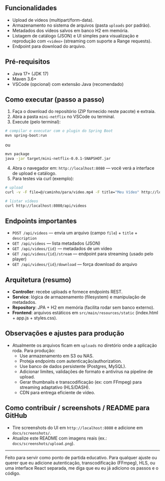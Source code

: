 ## Funcionalidades
- Upload de vídeos (multipart/form-data).
- Armazenamento no sistema de arquivos (pasta `uploads` por padrão).
- Metadados dos vídeos salvos em banco H2 em memória.
- Listagem de catálogo (JSON) e UI simples para visualização e reprodução com `<video>` (streaming com suporte a Range requests).
- Endpoint para download do arquivo.

## Pré-requisitos
- Java 17+ (JDK 17)
- Maven 3.6+
- VSCode (opcional) com extensão Java (recomendado)

## Como executar (passo a passo)
1. Faça o download do repositório (ZIP fornecido neste pacote) e extraia.
2. Abra a pasta `mini-netflix` no VSCode ou terminal.
3. Execute (pelo terminal):
```bash
# compilar e executar com o plugin do Spring Boot
mvn spring-boot:run
```
ou
```bash
mvn package
java -jar target/mini-netflix-0.0.1-SNAPSHOT.jar
```

4. Abra o navegador em: `http://localhost:8080` — você verá a interface de upload e catálogo.
5. Para testes via curl (exemplo):
```bash
# upload
curl -v -F file=@/caminho/para/video.mp4 -F title="Meu Vídeo" http://localhost:8080/api/videos

# listar vídeos
curl http://localhost:8080/api/videos
```

## Endpoints importantes
- `POST /api/videos` — envia um arquivo (campo `file`) + `title` + `description`
- `GET /api/videos` — lista metadados (JSON)
- `GET /api/videos/{id}` — metadados de um vídeo
- `GET /api/videos/{id}/stream` — endpoint para streaming (usado pelo player)
- `GET /api/videos/{id}/download` — força download do arquivo

## Arquitetura (resumo)
- **Controller**: recebe uploads e fornece endpoints REST.
- **Service**: lógica de armazenamento (filesystem) e manipulação de metadados.
- **Repository**: JPA + H2 em memória (facilita rodar sem banco externo).
- **Frontend**: arquivos estáticos em `src/main/resources/static` (index.html + app.js + styles.css).

## Observações e ajustes para produção
- Atualmente os arquivos ficam em `uploads` no diretório onde a aplicação roda. Para produção:
  - Use armazenamento em S3 ou NAS.
  - Proteja endpoints com autenticação/authorization.
  - Use banco de dados persistente (Postgres, MySQL).
  - Adicionar limites, validações de formato e antivírus na pipeline de upload.
  - Gerar thumbnails e transcodificação (ex: com FFmpeg) para streaming adaptativo (HLS/DASH).
  - CDN para entrega eficiente de vídeo.

## Como contribuir / screenshots / README para GitHub
- Tire screenshots do UI em `http://localhost:8080` e adicione em `docs/screenshots/`.
- Atualize este README com imagens reais (ex.: `docs/screenshots/upload.png`).

---
Feito para servir como ponto de partida educativo. Para qualquer ajuste ou querer que eu adicione autenticação, transcodificação (FFmpeg), HLS, ou uma interface React separada, me diga que eu eu já adiciono os passos e o código.
